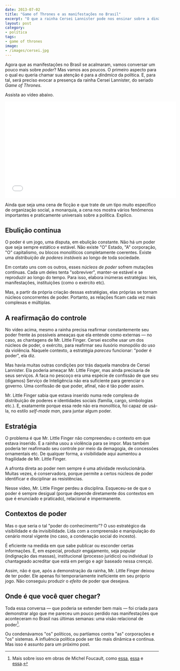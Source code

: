 ```yaml
---
date: 2013-07-02
title: "Game of Thrones e as manifestações no Brasil"
excerpt: "O que a rainha Cersei Lannister pode nos ensinar sobre a dinâmica da política?"
layout: post
category: 
- política
tags:
- game of thrones
image:
- /images/cersei.jpg
---
```


Agora que as manifestações no Brasil se acalmaram, vamos conversar um pouco mais sobre *poder*? Mas vamos aos poucos. O primeiro aspecto para o qual eu queria chamar sua atenção é para a *dinâmica* da política. E, para tal, será preciso evocar a presença da rainha Cersei Lannister, do seriado *Game of Thrones*. <!--more-->

Assista ao vídeo abaixo.

<iframe width="560" height="315" src="//www.youtube.com/embed/ifaRhL95HUM" frameborder="0" allowfullscreen></iframe>

Ainda que seja uma cena de ficção e que trate de um tipo muito específico de organização social, a monarquia, a cena nos mostra vários fenômenos importantes e praticamente universais sobre a política. Explico.

## Ebulição contínua

O poder é um jogo, uma disputa, em ebulição constante. Não há um poder que seja sempre estático e estável. Não existe "O" Estado, "A" corporação, "O" capitalismo, ou blocos monolíticos completamente coerentes. Existe uma *distribuição de poderes instáveis* ao longo de toda sociedade.

Em contato uns com os outros, esses *núcleos de poder* sofrem mutações contínuas. Cada um deles tenta "sobreviver", manter-se estável e se reproduzir ao longo do tempo. Para isso, elabora inúmeras estratégias: leis, manifestações, instituições (como o exército etc).

Mas, a partir da própria criação dessas estratégias, elas próprias se tornam núcleos concorrentes de poder. Portanto, as relações ficam cada vez mais complexas e múltiplas.

## A reafirmação do controle

No vídeo acima, mesmo a rainha precisa reafirmar constantemente seu poder frente às possíveis ameaças que ela entende como externas — no caso, as chantagens de Mr. Little Finger. Cersei escolhe usar um dos núcleos de poder, o exército, para reafirmar seu ilusório monopólio do uso da violência. Naquele contexto, a estratégia *pareceu* funcionar: "poder é poder", ela diz.

Mas havia muitas outras condições por trás daquela manobra de Cersei Lannister. Ela poderia ameaçar Mr. Little Finger, mas ainda precisaria de seus serviços. A faca no pescoço era uma espécie de confissão de que seu (digamos) Serviço de Inteligência não era suficiente para gerenciar o governo. Uma confissão de que poder, afinal, não é tão poder assim.

Mr. Little Finger sabia que estava inserido numa rede complexa de distribuição de poderes e identidades sociais (família, cargo, simbologias etc.). E, exatamente porque essa rede não era monolítica, foi capaz de usá-la, no estilo *self-made man*, para juntar algum poder.

## Estratégia

O problema é que Mr. Little Finger não compreendeu o contexto em que estava inserido. E a rainha usou a violência para se impor. Mas também poderia ter reafirmado seu controle por meio da demagogia, de concessões ornamentais etc. De qualquer forma, a visibilidade aqui aumentou a fragilidade de Mr. Little Finger.

A afronta direta ao poder nem sempre é uma atividade revolucionária. Muitas vezes, é conservadora, porque permite a certos núcleos de poder identificar e disciplinar as resistências.

Nesse vídeo, Mr. Little Finger perdeu a disciplina. Esqueceu-se de que o poder é sempre desigual (porque depende diretamente dos contextos em que é enunciado e praticado), relacional e impermanente.

## Contextos de poder

Mas o que seria o tal "poder do conhecimento"? O uso estratégico da visibilidade e da invisibilidade. Lida com a compreensão e manipulação do cenário moral vigente (no caso, a condenação social do incesto).

É eficiente na medida em que sabe publicar ou esconder certas informações. E, em especial, produzir engajamento, seja popular (indignação das massas), institucional (processo jurídico) ou individual (o chantageado acreditar que está em perigo e agir baseado nessa crença).

Assim, não é que, após a demonstração da rainha, Mr. Little Finger deixou de ter poder. Ele apenas foi temporariamente ineficiente em seu próprio jogo. Não conseguiu produzir o *efeito* de poder que desejava.

## Onde é que você quer chegar?

Toda essa conversa — que poderia se extender bem mais — foi criada para demonstrar algo que me pareceu um pouco perdido nas manifestações que aconteceram no Brasil nas últimas semanas: uma visão relacional de poder[^1].

Ou condenávamos "os" políticos, ou partíamos contra "as" corporações e "os" sistemas. A influência política pode ser tão mais dinâmica e contínua. Mas isso é assunto para um próximo post.

[^1]: Mais sobre isso em obras de Michel Foucault, como [essa](http://www.submarino.com.br/produto/111447358/livro-estrategia-poder-saber-colecao-ditos-e-escritos-vol.-4AFL-03-5741), [essa](http://www.submarino.com.br/produto/7297864/livro-em-defesa-da-sociedadeAFL-03-5741) e [essa](http://www.submarino.com.br/produto/7133520/livro-repensar-a-politica-colecao-ditos-e-escritos-vol.-viAFL-03-5741).